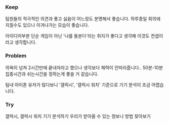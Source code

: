 ### Keep
팀원들의 적극적인 의견과 좋고 싫음이 어느정도 분명해서 좋습니다.
하루종일 회의에 지칠수도 있으나 이겨나가는 모습이 좋습니다.

아이디어부분
단순 게임이 아닌 '나를 돌본다'라는 취지가 좋다고 생각해 이것도 컨셉이라고 생각합니다.
### Problem
의욕이 넘쳐 2시간만에 끝내자라고 했으나 생각보다 체력이 안따라줍니다..
50분-10분 집중시간과 쉬는시간을 정하는게 좋을 거 같습니다.

팀내 아이폰 유저가 많다보니 '갤럭시', '갤럭시 워치' 기준으로 기기 분석이 조금 어렵습니다.
### Try
갤럭시, 갤럭시 워치 기기 분석하기 
우리가 받아올 수 있는 정보나 방법 찾아보기